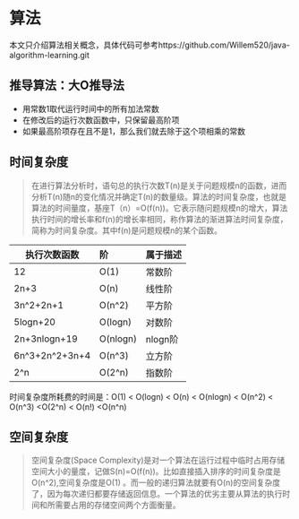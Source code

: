 # 算法
本文只介绍算法相关概念，具体代码可参考https://github.com/Willem520/java-algorithm-learning.git

## 推导算法：大O推导法
* 用常数1取代运行时间中的所有加法常数
* 在修改后的运行次数函数中，只保留最高阶项
* 如果最高阶项存在且不是1，那么我们就去除于这个项相乘的常数

## 时间复杂度
> 在进行算法分析时，语句总的执行次数T(n)是关于问题规模n的函数，进而分析T(n)随n的变化情况并确定T(n)的数量级。算法的时间复杂度，也就是算法的时间量度，基座T（n）=O(f(n))。它表示随问题规模n的增大，算法执行时间的增长率和f(n)的增长率相同，称作算法的渐进算法时间复杂度，简称为时间复杂度。其中f(n)是问题规模n的某个函数。

|执行次数函数|阶|属于描述|
|-------|:---|:---|
|12|O(1)|常数阶|
|2n+3|O(n)|线性阶|
|3n^2+2n+1|O(n^2)|平方阶|
|5logn+20|O(logn)|对数阶|
|2n+3nlogn+19|O(nlogn)|nlogn阶|
|6n^3+2n^2+3n+4|O(n^3)|立方阶|
|2^n|O(2^n)|指数阶|
时间复杂度所耗费的时间是：O(1) < O(logn) < O(n) < O(nlogn) < O(n^2) < O(n^3) <O(2^n) < O(n!) <O(n^n)

## 空间复杂度
> 空间复杂度(Space Complexity)是对一个算法在运行过程中临时占用存储空间大小的量度，记做S(n)=O(f(n))。比如直接插入排序的时间复杂度是O(n^2),空间复杂度是O(1) 。而一般的递归算法就要有O(n)的空间复杂度了，因为每次递归都要存储返回信息。一个算法的优劣主要从算法的执行时间和所需要占用的存储空间两个方面衡量。

